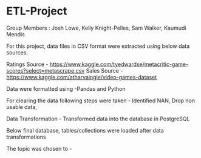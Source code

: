 # ETL-Project
Group Members : Josh Lowe, Kelly Knight-Pelles, Sam Walker, Kaumudi Mendis

For this project,  data files in CSV format were extracted using below data sources. 

Ratings Source - https://www.kaggle.com/tyedwardse/metacritic-game-scores?select=metascrape.csv
Sales Source - https://www.kaggle.com/atharvaingle/video-games-dataset


Data were formatted using -Pandas and Python

For clearing the data following steps were taken -
Identified NAN, Drop non usable data, 

Data Transformation -
Transformed data into the database in PostgreSQL 

Below final database, tables/collections were loaded after data transformations


The topic was chosen to -
